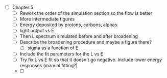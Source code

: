- [ ] Chapter 5
	- [ ] Rework the order of the simulation section so the flow is better
	- [ ] More intermediate figures
	- [ ] Energy deposited by protons, carbons, alphas
	- [ ] light output vs E
	- [ ] Then L spectrum simulated before and after broadening
	- [ ] Describe the broadening procedure and maybe a figure there?
		- [ ] sigma as a function of E
	- [ ] Include the fit parameters for the L vs E
	- [ ] Try fix L vs E fit so that it doesn't go negative. Include lower energy responses (manual fitting?)
	- [ ] 